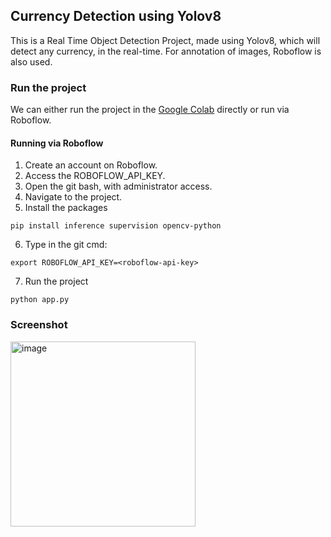 ## Currency Detection using Yolov8
This is a Real Time Object Detection Project, made using Yolov8, which will detect any currency, in the real-time. For annotation of images, Roboflow is also used. 

### Run the project
We can either run the project in the [Google Colab]([url](https://colab.research.google.com/drive/1PjwjvmK9LlWNWtOM6d35KUgziaTGeB5p?usp=sharing)) directly or run via Roboflow.
#### Running via Roboflow 
1. Create an account on Roboflow.
2. Access the ROBOFLOW_API_KEY.
3. Open the git bash, with administrator access.
4. Navigate to the project.
5. Install the packages
```
pip install inference supervision opencv-python
```
6. Type in the git cmd:
```
export ROBOFLOW_API_KEY=<roboflow-api-key>
```
7. Run the project
```
python app.py
```
### Screenshot
<img width="296" alt="image" src="https://github.com/devesh-2002/currency-detection-yolov8/assets/79015420/07e06dda-21d6-441f-8112-f431e3db1971">
